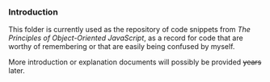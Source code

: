 ### Introduction
This folder is currently used as the repository of code snippets from *The Principles of Object-Oriented JavaScript*, as a record for code that are worthy of remembering or that are easily being confused by myself.

More introduction or explanation documents will possibly be provided ~~years~~ later.